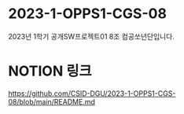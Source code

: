 # 2023-1-OPPS1-CGS-08
2023년 1학기 공개SW프로젝트01 8조 컴공쏘년단입니다.


# NOTION 링크
https://github.com/CSID-DGU/2023-1-OPPS1-CGS-08/blob/main/README.md
